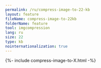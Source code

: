 ```yaml
---
permalink: /ru/compress-image-to-22-kb
layout: feature
fileName: compress-image-to-22kb
folderName: feature
tool: imgcompression
lang: ru
size: 22
type: kb
nointernationalization: true
---
```

{%- include compress-image-to-X.html -%}       
